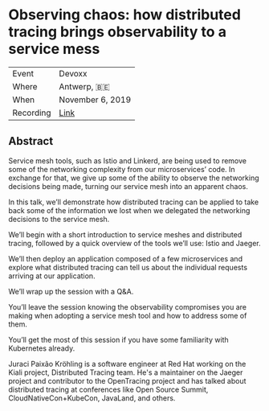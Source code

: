 # Observing chaos: how distributed tracing brings observability to a service mess

|           |                                                     |
| --------- | ----------------------------------------------------|
| Event     | Devoxx                                              |
| Where     | Antwerp, 🇧🇪                                         |
| When      | November 6, 2019                                    |
| Recording | [Link](https://www.youtube.com/watch?v=FJ_YuUgIt8E) |

## Abstract

Service mesh tools, such as Istio and Linkerd, are being used to remove some of the networking complexity from our microservices’ code. In exchange for that, we give up some of the ability to observe the networking decisions being made, turning our service mesh into an apparent chaos.

In this talk, we’ll demonstrate how distributed tracing can be applied to take back some of the information we lost when we delegated the networking decisions to the service mesh.

We’ll begin with a short introduction to service meshes and distributed tracing, followed by a quick overview of the tools we’ll use: Istio and Jaeger.

We’ll then deploy an application composed of a few microservices and explore what distributed tracing can tell us about the individual requests arriving at our application.

We’ll wrap up the session with a Q&A.

You’ll leave the session knowing the observability compromises you are making when adopting a service mesh tool and how to address some of them.

You’ll get the most of this session if you have some familiarity with Kubernetes already.

Juraci Paixão Kröhling is a software engineer at Red Hat working on the Kiali project, Distributed Tracing team. He's a maintainer on the Jaeger project and contributor to the OpenTracing project and has talked about distributed tracing at conferences like Open Source Summit, CloudNativeCon+KubeCon, JavaLand, and others.
